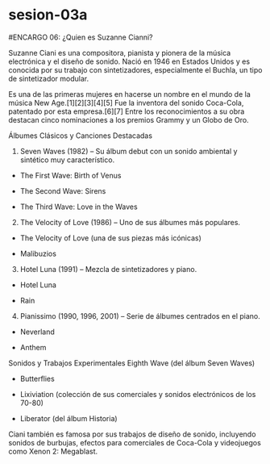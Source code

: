 # sesion-03a

#ENCARGO 06: ¿Quien es Suzanne Cianni?

Suzanne Ciani es una compositora, pianista y pionera de la música electrónica y el diseño de sonido. Nació en 1946 en Estados Unidos y es conocida por su trabajo con sintetizadores, especialmente el Buchla, un tipo de sintetizador modular.

Es una de las primeras mujeres en hacerse un nombre en el mundo de la música New Age.[1]​[2]​[3]​[4]​[5]​ Fue la inventora del sonido Coca-Cola, patentado por esta empresa.[6]​[7]​ Entre los reconocimientos a su obra destacan cinco nominaciones a los premios Grammy y un Globo de Oro.

Álbumes Clásicos y Canciones Destacadas
1. Seven Waves (1982) – Su álbum debut con un sonido ambiental y sintético muy característico.

- The First Wave: Birth of Venus

- The Second Wave: Sirens

- The Third Wave: Love in the Waves

2. The Velocity of Love (1986) – Uno de sus álbumes más populares.

- The Velocity of Love (una de sus piezas más icónicas)

- Malibuzios

3. Hotel Luna (1991) – Mezcla de sintetizadores y piano.

- Hotel Luna

- Rain

4. Pianissimo (1990, 1996, 2001) – Serie de álbumes centrados en el piano.

- Neverland

- Anthem

Sonidos y Trabajos Experimentales
Eighth Wave (del álbum Seven Waves)

- Butterflies

- Lixiviation (colección de sus comerciales y sonidos electrónicos de los 70-80)

- Liberator (del álbum Historia)

Ciani también es famosa por sus trabajos de diseño de sonido, incluyendo sonidos de burbujas, efectos para comerciales de Coca-Cola y videojuegos como Xenon 2: Megablast.
